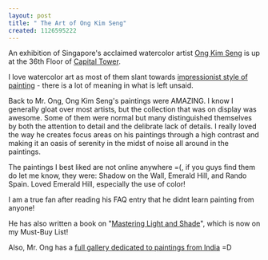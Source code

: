 ```yaml
--- 
layout: post
title: " The Art of Ong Kim Seng"
created: 1126595222
---
```

An exhibition of Singapore's acclaimed watercolor artist <a href="http://www.ongkimseng.com">Ong Kim Seng</a> is up at the 36th Floor of <a href="http://www.emporis.com/en/wm/bu/?id=106364">Capital Tower</a>.

I love watercolor art as  most of them slant towards <a href="http://en.wikipedia.org/wiki/Impressionism">impressionist style of painting</a> - there is a lot of meaning in what is left unsaid. 

Back to Mr. Ong, Ong Kim Seng's paintings were AMAZING. I know I generally gloat over most artists, but the collection that was on display was awesome. Some of them were normal but many distinguished themselves by both the attention to detail and the delibrate lack of details. I really loved the way he creates focus areas on his paintings through a high contrast and making it  an oasis of serenity in the midst of noise all around in the paintings.

The paintings I best liked are not online anywhere =(, if you guys find them do let me know, they were: Shadow on the Wall, Emerald Hill, and Rando Spain. Loved Emerald Hill, especially the use of color!

I am a true fan after reading his FAQ entry that he didnt learn painting from anyone! 

He has also written a book on "<a href="http://www.amazon.com/exec/obidos/tg/detail/-/1929834233/104-9403162-5159137?v=glance">Mastering Light and Shade</a>", which is now on my Must-Buy List! 

Also, Mr. Ong has a <a href="http://www.ongkimseng.com/paintings/india_paint.htm">full gallery dedicated to paintings from India</a> =D
 
